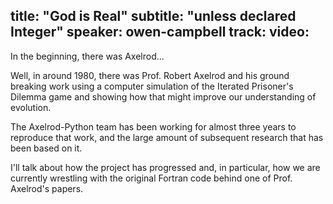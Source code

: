 title: "God is Real"
subtitle: "unless declared Integer"
speaker: owen-campbell
track: 
video:
---
In the beginning, there was Axelrod...

Well, in around 1980, there was Prof. Robert Axelrod and his ground breaking work using a computer simulation of the Iterated Prisoner's Dilemma game and showing how that might improve our understanding of evolution.

The Axelrod-Python team has been working for almost three years to reproduce that work, and the large amount of subsequent research that has been based on it.

I'll talk about how the project has progressed and, in particular, how we are currently wrestling with the original Fortran code behind one of Prof. Axelrod's papers.